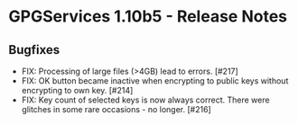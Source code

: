 GPGServices 1.10b5 - Release Notes
========================================

Bugfixes
--------

* FIX: Processing of large files (>4GB) lead to errors. [#217]
* FIX: OK button became inactive when encrypting to public keys without encrypting to own key. [#214]
* FIX: Key count of selected keys is now always correct. There were glitches in some rare occasions - no longer. [#216]